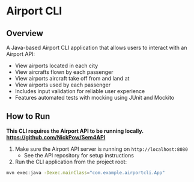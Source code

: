 
# Airport CLI

## Overview

A Java-based Airport CLI application that allows users to interact with an Airport API:

- View airports located in each city  
- View aircrafts flown by each passenger  
- View airports aircraft take off from and land at  
- View airports used by each passenger  
- Includes input validation for reliable user experience  
- Features automated tests with mocking using JUnit and Mockito 


## How to Run

**This CLI requires the Airport API to be running locally. https://github.com/NickPow/Sem4API**

1. Make sure the Airport API server is running on `http://localhost:8080`
   - See the API repository for setup instructions
2. Run the CLI application from the project root:

```bash
mvn exec:java -Dexec.mainClass="com.example.airportcli.App"

```


